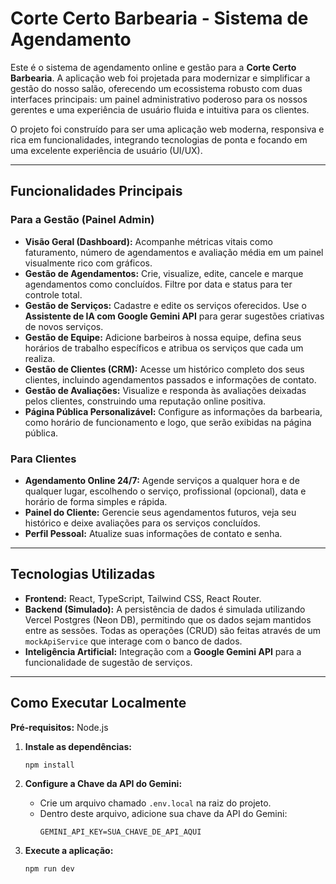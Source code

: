 # Corte Certo Barbearia - Sistema de Agendamento

Este é o sistema de agendamento online e gestão para a **Corte Certo Barbearia**. A aplicação web foi projetada para modernizar e simplificar a gestão do nosso salão, oferecendo um ecossistema robusto com duas interfaces principais: um painel administrativo poderoso para os nossos gerentes e uma experiência de usuário fluida e intuitiva para os clientes.

O projeto foi construído para ser uma aplicação web moderna, responsiva e rica em funcionalidades, integrando tecnologias de ponta e focando em uma excelente experiência de usuário (UI/UX).

---

## Funcionalidades Principais

### Para a Gestão (Painel Admin)
- **Visão Geral (Dashboard):** Acompanhe métricas vitais como faturamento, número de agendamentos e avaliação média em um painel visualmente rico com gráficos.
- **Gestão de Agendamentos:** Crie, visualize, edite, cancele e marque agendamentos como concluídos. Filtre por data e status para ter controle total.
- **Gestão de Serviços:** Cadastre e edite os serviços oferecidos. Use o **Assistente de IA com Google Gemini API** para gerar sugestões criativas de novos serviços.
- **Gestão de Equipe:** Adicione barbeiros à nossa equipe, defina seus horários de trabalho específicos e atribua os serviços que cada um realiza.
- **Gestão de Clientes (CRM):** Acesse um histórico completo dos seus clientes, incluindo agendamentos passados e informações de contato.
- **Gestão de Avaliações:** Visualize e responda às avaliações deixadas pelos clientes, construindo uma reputação online positiva.
- **Página Pública Personalizável:** Configure as informações da barbearia, como horário de funcionamento e logo, que serão exibidas na página pública.

### Para Clientes
- **Agendamento Online 24/7:** Agende serviços a qualquer hora e de qualquer lugar, escolhendo o serviço, profissional (opcional), data e horário de forma simples e rápida.
- **Painel do Cliente:** Gerencie seus agendamentos futuros, veja seu histórico e deixe avaliações para os serviços concluídos.
- **Perfil Pessoal:** Atualize suas informações de contato e senha.

---

## Tecnologias Utilizadas
- **Frontend:** React, TypeScript, Tailwind CSS, React Router.
- **Backend (Simulado):** A persistência de dados é simulada utilizando Vercel Postgres (Neon DB), permitindo que os dados sejam mantidos entre as sessões. Todas as operações (CRUD) são feitas através de um `mockApiService` que interage com o banco de dados.
- **Inteligência Artificial:** Integração com a **Google Gemini API** para a funcionalidade de sugestão de serviços.

---

## Como Executar Localmente

**Pré-requisitos:** Node.js

1.  **Instale as dependências:**
    ```bash
    npm install
    ```

2.  **Configure a Chave da API do Gemini:**
    - Crie um arquivo chamado `.env.local` na raiz do projeto.
    - Dentro deste arquivo, adicione sua chave da API do Gemini:
      ```
      GEMINI_API_KEY=SUA_CHAVE_DE_API_AQUI
      ```

3.  **Execute a aplicação:**
    ```bash
    npm run dev
    ```